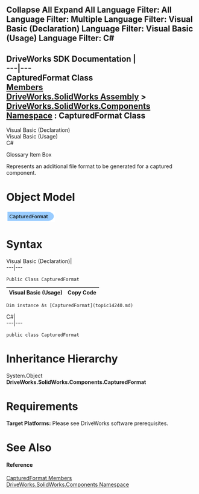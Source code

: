 Collapse All Expand All Language Filter: All  Language Filter: Multiple  Language Filter: Visual Basic (Declaration) Language Filter: Visual Basic (Usage) Language Filter: C#  
---  
DriveWorks SDK Documentation  |   
---|---  
CapturedFormat Class   
[Members](topic14241.md)   
[DriveWorks.SolidWorks Assembly](topic13342.md) > [DriveWorks.SolidWorks.Components Namespace](topic13925.md) : CapturedFormat Class  
---  
  
Visual Basic (Declaration)    
Visual Basic (Usage)    
C# 

Glossary Item Box

Represents an additional file format to be generated for a captured component. 

# Object Model

![](dotnetdiagramimages/image787.png)

# Syntax

Visual Basic (Declaration)|   
---|---  
      
    
    Public Class CapturedFormat   
  
Visual Basic (Usage)| Copy Code  
---|---  
      
    
    Dim instance As [CapturedFormat](topic14240.md)  
  
C#|   
---|---  
      
    
    public class CapturedFormat   
  
# Inheritance Hierarchy

System.Object  
**DriveWorks.SolidWorks.Components.CapturedFormat**  


# Requirements

**Target Platforms:** Please see DriveWorks software prerequisites.

# See Also

#### Reference

[CapturedFormat Members](topic14241.md)   
[DriveWorks.SolidWorks.Components Namespace](topic13925.md)


